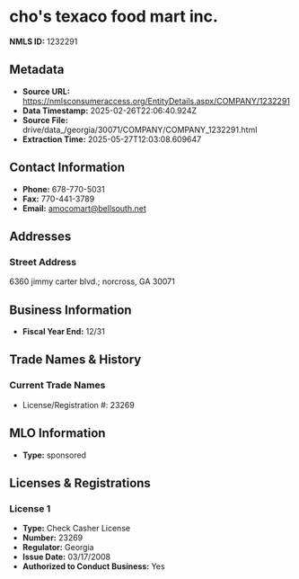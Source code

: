 # cho's texaco food mart inc.

**NMLS ID:** 1232291

## Metadata
- **Source URL:** https://nmlsconsumeraccess.org/EntityDetails.aspx/COMPANY/1232291
- **Data Timestamp:** 2025-02-26T22:06:40.924Z
- **Source File:** drive/data_/georgia/30071/COMPANY/COMPANY_1232291.html
- **Extraction Time:** 2025-05-27T12:03:08.609647

## Contact Information
- **Phone:** 678-770-5031
- **Fax:** 770-441-3789
- **Email:** amocomart@bellsouth.net

## Addresses
### Street Address
6360 jimmy carter blvd.; norcross, GA 30071

## Business Information
- **Fiscal Year End:** 12/31

## Trade Names & History
### Current Trade Names
- License/Registration #: 23269

## MLO Information
- **Type:** sponsored

## Licenses & Registrations

### License 1
- **Type:** Check Casher License
- **Number:** 23269
- **Regulator:** Georgia
- **Issue Date:** 03/17/2008
- **Authorized to Conduct Business:** Yes
